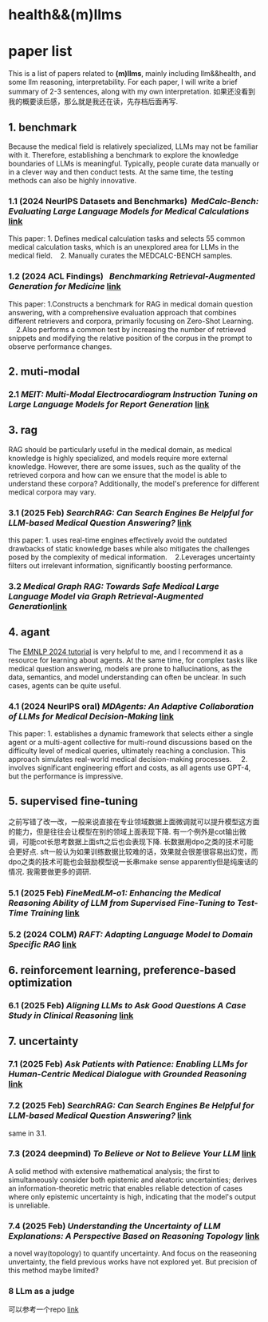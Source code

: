# health&&(m)llms  
# paper list

This is a list of papers related to **(m)llms**, mainly including llm&&health, and some llm reasoning, interpretability. For each paper, I will write a brief summary of 2-3 sentences, along with my own interpretation. 如果还没看到我的概要读后感，那么就是我还在读，先存档后面再写.

## 1. benchmark

Because the medical field is relatively specialized, LLMs may not be familiar with it. Therefore, establishing a benchmark to explore the knowledge boundaries of LLMs is meaningful. Typically, people curate data manually or in a clever way and then conduct tests. At the same time, the testing methods can also be highly innovative.

### 1.1 (2024 NeurIPS Datasets and Benchmarks)&nbsp;&nbsp;*MedCalc-Bench: Evaluating Large Language Models for Medical Calculations*   [link](https://arxiv.org/abs/2406.12036)  
This paper:  1. Defines medical calculation tasks and selects 55 common medical calculation tasks, which is an unexplored area for LLMs in the medical field.&nbsp;&nbsp;&nbsp;&nbsp;2. Manually curates the MEDCALC-BENCH samples.  

### 1.2 (2024 ACL Findings)&nbsp;&nbsp; *Benchmarking Retrieval-Augmented Generation for Medicine* [link](https://arxiv.org/abs/2402.13178)
This paper: 1.Constructs a benchmark for RAG in medical domain question answering, with a comprehensive evaluation approach that combines different retrievers and corpora, primarily focusing on Zero-Shot Learning.
&nbsp;&nbsp;&nbsp;&nbsp;2.Also performs a common test by increasing the number of retrieved snippets and modifying the relative position of the corpus in the prompt to observe performance changes.

## 2. muti-modal
### 2.1 *MEIT: Multi-Modal Electrocardiogram Instruction Tuning on Large Language Models for Report Generation* [link](https://arxiv.org/pdf/2403.04945)


## 3. rag
RAG should be particularly useful in the medical domain, as medical knowledge is highly specialized, and models require more external knowledge. However, there are some issues, such as the quality of the retrieved corpora and how can we ensure that the model is able to understand these corpora? Additionally, the model's preference for different medical corpora may vary.
### 3.1 (2025 Feb) *SearchRAG: Can Search Engines Be Helpful for LLM-based Medical Question Answering?* [link](https://arxiv.org/abs/2502.13233)
this paper: 1. uses real-time engines effectively avoid the outdated drawbacks of static knowledge bases while also mitigates the challenges posed by the complexity of medical information.&nbsp;&nbsp;&nbsp;&nbsp;2.Leverages uncertainty filters out irrelevant information, significantly boosting performance.
### 3.2 *Medical Graph RAG: Towards Safe Medical Large Language Model via Graph Retrieval-Augmented Generation*[link](https://arxiv.org/abs/2408.04187)
## 4. agant
The [EMNLP 2024 tutorial](https://language-agent-tutorial.github.io/) is very helpful to me, and I recommend it as a resource for learning about agents. At the same time, for complex tasks like medical question answering, models are prone to hallucinations, as the data, semantics, and model understanding can often be unclear. In such cases, agents can be quite useful.
### 4.1  (2024 NeurIPS oral) *MDAgents: An Adaptive Collaboration of LLMs for Medical Decision-Making* [link](https://arxiv.org/pdf/2404.15155)
This paper: 1. establishes a dynamic framework that selects either a single agent or a multi-agent collective for multi-round discussions based on the difficulty level of medical queries, ultimately reaching a conclusion. This approach simulates real-world medical decision-making processes. &nbsp;&nbsp;&nbsp;&nbsp;2. involves significant engineering effort and costs, as all agents use GPT-4, but the performance is impressive.

## 5. supervised fine-tuning
之前写错了改一改，一般来说直接在专业领域数据上面微调就可以提升模型这方面的能力，但是往往会让模型在别的领域上面表现下降. 有一个例外是cot输出微调，可能cot长思考数据上面sft之后也会表现下降. 长数据用dpo之类的技术可能会更好点. sft一般认为如果训练数据比较难的话，效果就会很差很容易出幻觉，而dpo之类的技术可能也会鼓励模型说一长串make sense apparently但是纯废话的情况. 我需要做更多的调研. 
### 5.1  (2025 Feb) *FineMedLM-o1: Enhancing the Medical Reasoning Ability of LLM from Supervised Fine-Tuning to Test-Time Training* [link](https://arxiv.org/pdf/2501.09213)
### 5.2  (2024 COLM) *RAFT: Adapting Language Model to Domain Specific RAG* [link](https://arxiv.org/abs/2403.101313)
## 6. reinforcement learning,  preference-based optimization
### 6.1 (2025 Feb) *Aligning LLMs to Ask Good Questions A Case Study in Clinical Reasoning* [link](https://arxiv.org/abs/2502.14860)
## 7. uncertainty
### 7.1 (2025 Feb) *Ask Patients with Patience: Enabling LLMs for Human-Centric Medical Dialogue with Grounded Reasoning* [link](https://arxiv.org/pdf/2502.07143)
### 7.2 (2025 Feb) *SearchRAG: Can Search Engines Be Helpful for LLM-based Medical Question Answering?* [link](https://arxiv.org/pdf/2502.13233)
same in 3.1.
### 7.3 (2024 deepmind) *To Believe or Not to Believe Your LLM* [link](https://arxiv.org/pdf/2406.02543)
A solid method with extensive mathematical analysis; the first to simultaneously consider both epistemic and aleatoric uncertainties; derives an information-theoretic metric that enables reliable detection of cases where only epistemic uncertainty is high, indicating that the model's output is unreliable.
### 7.4 (2025 Feb) *Understanding the Uncertainty of LLM Explanations: A Perspective Based on Reasoning Topology* [link](https://arxiv.org/abs/2502.17026)
a novel way(topology) to quantify uncertainty. And focus on the reaseoning unvertainty, the field previous works have not explored yet. But precision of this method maybe limited? 
### 8 LLm as a judge
可以参考一个repo [link](https://github.com/CSHaitao/Awesome-LLMs-as-Judges)
